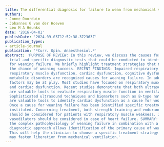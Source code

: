 ```yaml
---
title: The differential diagnosis for failure to wean from mechanical ventilation
authors:
- Jonne Doorduin
- Johannes G van der Hoeven
- Leo M A Heunks
date: '2016-04-01'
publishDate: '2024-09-03T12:52:38.372363Z'
publication_types:
- article-journal
publication: '*Curr. Opin. Anaesthesiol.*'
abstract: 'PURPOSE OF REVIEW: In this review, we discuss the causes for a failed weaning
  trial and specific diagnostic tests that could be conducted to identify the cause
  for weaning failure. We briefly highlight treatment strategies that may enhance
  the chance of weaning success. RECENT FINDINGS: Impaired respiratory mechanics,
  respiratory muscle dysfunction, cardiac dysfunction, cognitive dysfunction, and
  metabolic disorders are recognized causes for weaning failure. In addition, iatrogenic
  factors may be at play. Most studies have focused on respiratory muscle dysfunction
  and cardiac dysfunction. Recent studies demonstrate that both ultrasound and electromyography
  are valuable tools to evaluate respiratory muscle function in ventilated patients.
  Sophisticated ultrasound techniques and biomarkers such as B-type natriuretic peptide,
  are valuable tools to identify cardiac dysfunction as a cause for weaning failure.
  Once a cause for weaning failure has been identified specific treatment should be
  instituted. Concerning treatment, both strength training and endurance training
  should be considered for patients with respiratory muscle weakness. Inotropes and
  vasodilators should be considered in case of heart failure. SUMMARY: Understanding
  the complex pathophysiology of weaning failure in combination with a systematic
  diagnostic approach allows identification of the primary cause of weaning failure.
  This will help the clinician to choose a specific treatment strategy and therefore
  may fasten liberation from mechanical ventilation.'
---
```

